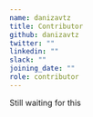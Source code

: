 ```yaml
---
name: danizavtz
title: Contributor
github: danizavtz
twitter: ""
linkedin: ""
slack: ""
joining_date: ""
role: contributor
---
```


Still waiting for this
